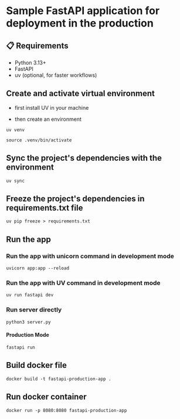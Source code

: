 # Sample FastAPI application for deployment in the production

## 📋 Requirements

- Python 3.13+
- FastAPI
- uv (optional, for faster workflows)

## Create and activate virtual environment

- first install UV in your machine

- then create an environment

```
uv venv

source .venv/bin/activate
```


## Sync the project's dependencies with the environment

```
uv sync
```

## Freeze the project's dependencies in requirements.txt file

```
uv pip freeze > requirements.txt
```

## Run the app

### Run the app with unicorn command in development mode

```
uvicorn app:app --reload
```

### Run the app with UV command in development mode

```
uv run fastapi dev
```

### Run server directly

```
python3 server.py
```

#### Production Mode

```
fastapi run
```

## Build docker file

```
docker build -t fastapi-production-app .
```

## Run docker container

```
docker run -p 8080:8080 fastapi-production-app
```